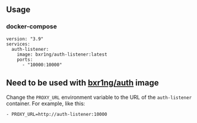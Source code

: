 ## Usage

### docker-compose

```
version: "3.9"
services:
  auth-listener:
    image: bxr1ng/auth-listener:latest
    ports:
      - "10000:10000"
```

## Need to be used with [bxr1ng/auth](https://hub.docker.com/r/bxr1ng/auth) image

Change the `PROXY_URL` environment variable to the URL of the `auth-listener` container. For example, like this:

```
- PROXY_URL=http://auth-listener:10000
```